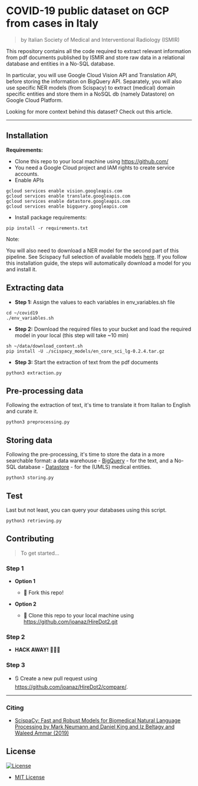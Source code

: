 # COVID-19 public dataset on GCP from cases in Italy
> by Italian Society of Medical and Interventional Radiology (ISMIR)

This repository contains all the code required to extract relevant information from pdf documents published by ISMIR and store raw data in  a relational database and entities in a No-SQL database.

In particular, you will use Google Cloud Vision API and Translation API, before storing the information on BigQuery API. Separately, you will also use specific NER models (from Scispacy) to extract (medical) domain specific entities and store them in a NoSQL db (namely Datastore) on Google Cloud Platform.

Looking for more context behind this dataset? Check out this article.

---

## Installation
**Requirements:**
- Clone this repo to your local machine using https://github.com/
- You need a Google Cloud project and IAM rights to create service accounts.
- Enable APIs
```
gcloud services enable vision.googleapis.com
gcloud services enable translate.googleapis.com
gcloud services enable datastore.googleapis.com
gcloud services enable bigquery.googleapis.com
```

- Install package requirements:

```pip install -r requirements.txt```


Note:

You will also need to download a NER model for the second part of this pipeline. See Scispacy full selection of available models [here]('https://github.com/allenai/scispacy'). If you follow this installation guide, the steps will automatically download a model for you and install it.


## Extracting data
- **Step 1:** Assign the values to each variables in env_variables.sh file

```
cd ~/covid19
./env_variables.sh
```

- **Step 2:** Download the required files to your bucket and load the required model in your local  (this step will take ~10 min)

```
sh ~/data/download_content.sh
pip install -U ./scispacy_models/en_core_sci_lg-0.2.4.tar.gz
```

- **Step 3:** Start the extraction of text from the pdf documents  

`python3 extraction.py`

## Pre-processing data
Following the extraction of text, it's time to translate it from Italian to English and curate it.

`python3 preprocessing.py`

## Storing data
Following the pre-processing, it's time to store the data in a more searchable format: a data warehouse - [BigQuery](https://cloud.google.com/bigquery) - for the text, and a No-SQL database - [Datastore](https://cloud.google.com/datastore) - for the (UMLS) medical entities. 

`python3 storing.py`

## Test
Last but not least, you can query your databases using this script.

`python3 retrieving.py`

## Contributing
> To get started...

### Step 1
- **Option 1**
    - 🍴 Fork this repo!    

- **Option 2**
    - 👯 Clone this repo to your local machine using https://github.com/joanaz/HireDot2.git
    
### Step 2
- **HACK AWAY!** 🔨🔨🔨

### Step 3
- 🔃 Create a new pull request using https://github.com/joanaz/HireDot2/compare/.

---

### Citing

- [ScispaCy: Fast and Robust Models for Biomedical Natural Language Processing by Mark Neumann and Daniel King and Iz Beltagy and Waleed Ammar
  (2019)](https://www.semanticscholar.org/paper/ScispaCy%3A-Fast-and-Robust-Models-for-Biomedical-Neumann-King/de28ec1d7bd38c8fc4e8ac59b6133800818b4e29)
  
## License
[![License](http://img.shields.io/:license-mit-blue.svg?style=flat-square)](http://badges.mit-license.org)

- [MIT License](https://opensource.org/licenses/mit-license.php)
